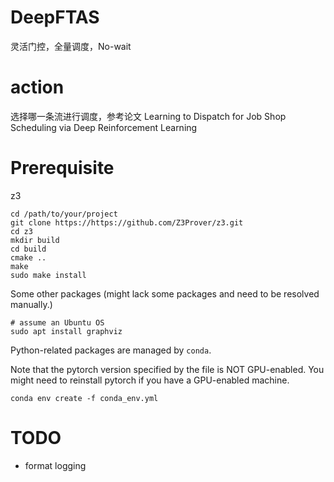 # DeepFTAS

灵活门控，全量调度，No-wait

# action

选择哪一条流进行调度，参考论文 
Learning to Dispatch for Job Shop Scheduling via Deep Reinforcement Learning

# Prerequisite

z3

```shell
cd /path/to/your/project
git clone https://https://github.com/Z3Prover/z3.git
cd z3
mkdir build
cd build
cmake ..
make 
sudo make install
```

Some other packages (might lack some packages and need to be resolved manually.)

```shell
# assume an Ubuntu OS
sudo apt install graphviz
```

Python-related packages are managed by `conda`.

Note that the pytorch version specified by the file is NOT GPU-enabled.
You might need to reinstall pytorch if you have a GPU-enabled machine.

```shell
conda env create -f conda_env.yml
```

# TODO

* format logging